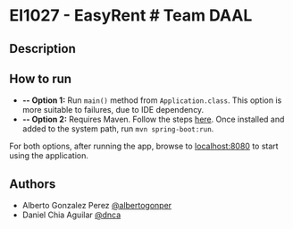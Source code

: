# EI1027 - EasyRent # Team DAAL
## Description

## How to run
* **-- Option 1:** Run `main()` method from `Application.class`. This option is more suitable to failures, due to IDE dependency.
* **-- Option 2:** Requires Maven. Follow the steps [here](https://maven.apache.org/install.html). Once installed and added to the system path, run `mvn spring-boot:run`.

For both options, after running the app, browse to [localhost:8080](http://localhost:8080) to start using the application.

## Authors
* Alberto Gonzalez Perez [@albertogonper](https://github.com/albertogonper)
* Daniel Chia Aguilar [@dnca](https://github.com/dnca)
